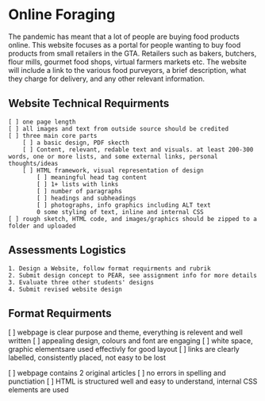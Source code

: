 # Online Foraging #

The pandemic has meant that a lot of people are buying food products online. This website focuses as a portal for people wanting to buy food products from small retailers in the GTA. Retailers such as bakers, butchers, flour mills, gourmet food shops, virtual farmers markets etc. The website will include a link to the various food purveyors, a brief description, what they charge for delivery, and any other relevant information.

## Website Technical Requirments ##
    [ ] one page length
    [ ] all images and text from outside source should be credited
    [ ] three main core parts
        [ ] a basic design, PDF skecth
        [ ] Content, relevant, redable text and visuals. at least 200-300 words, one or more lists, and some external links, personal thoughts/ideas
        [ ] HTML framework, visual representation of design
            [ ] meaningful head tag content
            [ ] 1+ lists with links
            [ ] number of paragraphs
            [ ] headings and subheadings
            [ ] photographs, info graphics including ALT text
            0 some styling of text, inline and internal CSS
    [ ] rough sketch, HTML code, and images/graphics should be zipped to a folder and uploaded

## Assessments Logistics ##
    1. Design a Website, follow format requirments and rubrik
    2. Submit design concept to PEAR, see assignment info for more details
    3. Evaluate three other students' designs
    4. Submit revised website design

## Format Requirments ##
[ ] webpage is clear purpose and theme, everything is relevent and well written
[ ] appealing design, colours and font are engaging
[ ] white space, graphic elementsare used effectivly for good layout
[ ] links are clearly labelled, consistently placed, not easy to be lost

[ ] webpage contains 2 original articles
[ ] no errors in spelling and punctiation
[ ] HTML is structured well and easy to understand, internal CSS elements are used